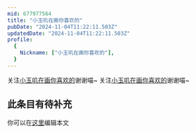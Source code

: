 ```yaml
---
mid: 677977564
title: "小玉叽在画你喜欢的"
pubDate: "2024-11-04T11:22:11.503Z"
updatedDate: "2024-11-04T11:22:11.503Z"
profile:
  {
    Nickname: ["小玉叽在画你喜欢的"],
  }
---
```


关注[小玉叽在画你喜欢的](https://space.bilibili.com/677977564)谢谢喵~ 关注[小玉叽在画你喜欢的](https://space.bilibili.com/677977564)谢谢喵~

## 此条目有待补充
你可以在[这里](https://github.com/Yuhanawa/VTuber.ICU/edit/master/src/content/v/小玉叽在画你喜欢的/index.md)编辑本文
